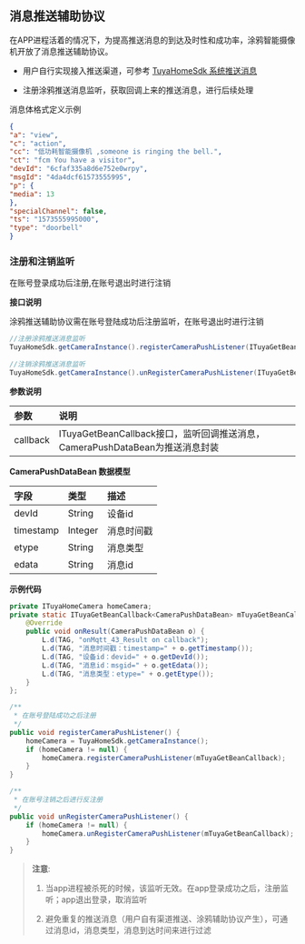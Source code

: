 ##  消息推送辅助协议

在APP进程活着的情况下，为提高推送消息的到达及时性和成功率，涂鸦智能摄像机开放了消息推送辅助协议。

- 用户自行实现接入推送渠道，可参考  [TuyaHomeSdk 系统推送消息](https://tuyainc.github.io/tuyasmart_home_android_sdk_doc/zh-hans/resource/MessagePush.html)

- 注册涂鸦推送消息监听，获取回调上来的推送消息，进行后续处理


消息体格式定义示例

```json
{
"a": "view",
"c": "action",
"cc": "低功耗智能摄像机 ,someone is ringing the bell.",
"ct": "fcm You have a visitor",
"devId": "6cfaf335a8d6e752e0wrpy",
"msgId": "4da4dcf61573555995",
"p": {
"media": 13
},
"specialChannel": false,
"ts": "1573555995000",
"type": "doorbell"
}
```



### 注册和注销监听

在账号登录成功后注册,在账号退出时进行注销

**接口说明**

涂鸦推送辅助协议需在账号登陆成功后注册监听，在账号退出时进行注销

```java
//注册涂鸦推送消息监听
TuyaHomeSdk.getCameraInstance().registerCameraPushListener(ITuyaGetBeanCallback<CameraPushDataBean> callback)
  
//注销涂鸦推送消息监听
TuyaHomeSdk.getCameraInstance().unRegisterCameraPushListener(ITuyaGetBeanCallback<CameraPushDataBean> callback)；
```

 **参数说明**

| 参数     | 说明                                                         |
| :------- | :----------------------------------------------------------- |
| callback | ITuyaGetBeanCallback接口，监听回调推送消息，CameraPushDataBean为推送消息封装 |

**CameraPushDataBean 数据模型**

| 字段      | 类型    | 描述       |
| :-------- | :------ | :--------- |
| devId     | String  | 设备id     |
| timestamp | Integer | 消息时间戳 |
| etype     | String  | 消息类型   |
| edata     | String  | 消息id     |

**示例代码**

```java
private ITuyaHomeCamera homeCamera;
private static ITuyaGetBeanCallback<CameraPushDataBean> mTuyaGetBeanCallback = new ITuyaGetBeanCallback<CameraPushDataBean>() {
    @Override
    public void onResult(CameraPushDataBean o) {
        L.d(TAG, "onMqtt_43_Result on callback");
        L.d(TAG, "消息时间戳：timestamp=" + o.getTimestamp());
        L.d(TAG, "设备id：devid=" + o.getDevId());
        L.d(TAG, "消息id：msgid=" + o.getEdata());
        L.d(TAG, "消息类型：etype=" + o.getEtype());
    }
};

/**
 * 在账号登陆成功之后注册
 */
public void registerCameraPushListener() {
    homeCamera = TuyaHomeSdk.getCameraInstance();
    if (homeCamera != null) {
        homeCamera.registerCameraPushListener(mTuyaGetBeanCallback);
    }
}

/**
 * 在账号注销之后进行反注册
 */
public void unRegisterCameraPushListener() {
    if (homeCamera != null) {
        homeCamera.unRegisterCameraPushListener(mTuyaGetBeanCallback);
    }
}
```

> **注意**: 
>
> 1. 当app进程被杀死的时候，该监听无效。在app登录成功之后，注册监听；app退出登录，取消监听
>
> 2. 避免重复的推送消息（用户自有渠道推送、涂鸦辅助协议产生），可通过消息id，消息类型，消息到达时间来进行过滤